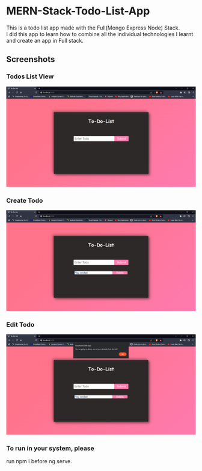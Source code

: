 # MERN-Stack-Todo-List-App

This is a todo list app made with the Full(Mongo Express Node) Stack.  
I did this app to learn how to combine all the individual technologies I learnt and create an app in Full stack.  


## Screenshots

### Todos List View
![Todos List View](https://github.com/VAMSHIBIRRU/To-Do-List-Dynamic-/blob/main/screenshots/create.png)

### Create Todo
![Create Todo](https://github.com/VAMSHIBIRRU/To-Do-List-Dynamic-/blob/main/screenshots/update.png)

### Edit Todo
![Edit Todo](https://github.com/VAMSHIBIRRU/To-Do-List-Dynamic-/blob/main/screenshots/delete.png)

### To run in your system, please

run npm i before ng serve.
